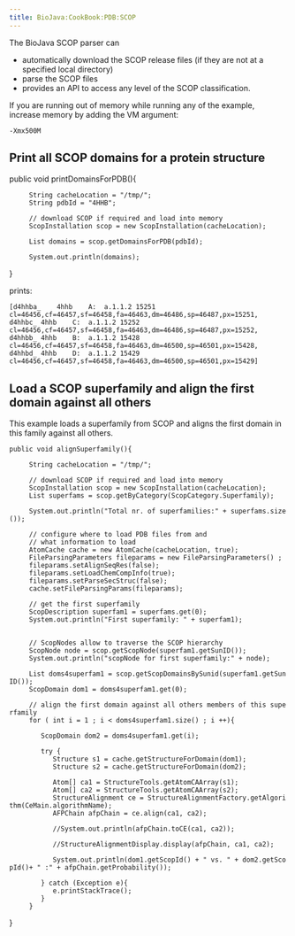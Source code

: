 ```yaml
---
title: BioJava:CookBook:PDB:SCOP
---
```


The BioJava SCOP parser can

-   automatically download the SCOP release files (if they are not at a
    specified local directory)
-   parse the SCOP files
-   provides an API to access any level of the SCOP classification.

If you are running out of memory while running any of the example,
increase memory by adding the VM argument:

`-Xmx500M`

Print all SCOP domains for a protein structure
----------------------------------------------

<java> public void printDomainsForPDB(){

`     String cacheLocation = "/tmp/";`  
`     String pdbId = "4HHB";`  
`     `  
`     // download SCOP if required and load into memory`  
`     ScopInstallation scop = new ScopInstallation(cacheLocation);`

`     List`<ScopDomain>` domains = scop.getDomainsForPDB(pdbId);`

`     System.out.println(domains);`

} </java>

prints:

    [d4hhba_    4hhb    A:  a.1.1.2 15251   cl=46456,cf=46457,sf=46458,fa=46463,dm=46486,sp=46487,px=15251, 
    d4hhbc_ 4hhb    C:  a.1.1.2 15252   cl=46456,cf=46457,sf=46458,fa=46463,dm=46486,sp=46487,px=15252, 
    d4hhbb_ 4hhb    B:  a.1.1.2 15428   cl=46456,cf=46457,sf=46458,fa=46463,dm=46500,sp=46501,px=15428, 
    d4hhbd_ 4hhb    D:  a.1.1.2 15429   cl=46456,cf=46457,sf=46458,fa=46463,dm=46500,sp=46501,px=15429]

Load a SCOP superfamily and align the first domain against all others
---------------------------------------------------------------------

This example loads a superfamily from SCOP and aligns the first domain
in this family against all others.

<java>

`public void alignSuperfamily(){`  
`     `  
`     String cacheLocation = "/tmp/";`  
`    `  
`     // download SCOP if required and load into memory`  
`     ScopInstallation scop = new ScopInstallation(cacheLocation);`  
`     List`<ScopDescription>` superfams = scop.getByCategory(ScopCategory.Superfamily);`

`     System.out.println("Total nr. of superfamilies:" + superfams.size());`

`     // configure where to load PDB files from and `  
`     // what information to load`  
`     AtomCache cache = new AtomCache(cacheLocation, true);      `  
`     FileParsingParameters fileparams = new FileParsingParameters() ;`  
`     fileparams.setAlignSeqRes(false);`  
`     fileparams.setLoadChemCompInfo(true);`  
`     fileparams.setParseSecStruc(false);`  
`     cache.setFileParsingParams(fileparams);`  
`     `  
`     // get the first superfamily`  
`     ScopDescription superfam1 = superfams.get(0);`  
`     System.out.println("First superfamily: " + superfam1);`  
`     `

`     // ScopNodes allow to traverse the SCOP hierarchy      `  
`     ScopNode node = scop.getScopNode(superfam1.getSunID());`  
`     System.out.println("scopNode for first superfamily:" + node);`  
`     `  
`     List`<ScopDomain>` doms4superfam1 = scop.getScopDomainsBySunid(superfam1.getSunID());`  
`     ScopDomain dom1 = doms4superfam1.get(0);`  
`     `  
`     // align the first domain against all others members of this superfamily`  
`     for ( int i = 1 ; i < doms4superfam1.size() ; i ++){`

`        ScopDomain dom2 = doms4superfam1.get(i);`  
`       `  
`        try {`  
`           Structure s1 = cache.getStructureForDomain(dom1);`  
`           Structure s2 = cache.getStructureForDomain(dom2);`  
`           `  
`           Atom[] ca1 = StructureTools.getAtomCAArray(s1);`  
`           Atom[] ca2 = StructureTools.getAtomCAArray(s2);`  
`           StructureAlignment ce = StructureAlignmentFactory.getAlgorithm(CeMain.algorithmName);`  
`           AFPChain afpChain = ce.align(ca1, ca2);`  
`           `  
`           //System.out.println(afpChain.toCE(ca1, ca2));`  
`           `  
`           //StructureAlignmentDisplay.display(afpChain, ca1, ca2);`  
`           `  
`           System.out.println(dom1.getScopId() + " vs. " + dom2.getScopId()+ " :" + afpChain.getProbability());`  
`           `  
`        } catch (Exception e){`  
`           e.printStackTrace();`  
`        }`  
`     }`

} </java>
